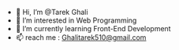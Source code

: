 - 👋 Hi, I’m @Tarek Ghali
- 👀 I’m interested in Web Programming
- 🌱 I’m currently learning Front-End Development
- 📫  reach me :  Ghalitarek510@gmail.com

<!---
Tarek994/Tarek994 is a ✨ special ✨ repository because its `README.md` (this file) appears on your GitHub profile.
You can click the Preview link to take a look at your changes.
--->
